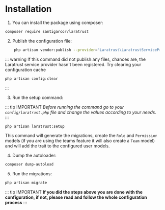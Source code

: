 # Installation

1. You can install the package using composer:
```bash
composer require santigarcor/laratrust
```

2. Publish the configuration file:

```bash
    php artisan vendor:publish --provider="Laratrust\LaratrustServiceProvider" --tag="config"   
```
  

::: warning
If this command did not publish any files, chances are, the Laratrust service provider hasn't been registered. Try clearing your configuration cache
```bash
php artisan config:clear
```
:::

3. Run the setup command:

::: tip IMPORTANT
**Before running the command go to your* `config/laratrust.php` *file and change the values according to your needs.**
:::

```bash
php artisan laratrust:setup
```

This command will generate the migrations, create the `Role` and `Permission` models (if you are using the teams feature it will also create a `Team` model) and will add the trait to the configured user models.

4. Dump the autoloader:
```bash
composer dump-autoload
```

5. Run the migrations:
```bash
php artisan migrate
```

::: tip IMPORTANT
**If you did the steps above you are done with the configuration, if not, please read and follow the whole configuration process**
:::
